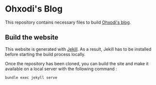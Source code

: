 # Ohxodi's Blog

This repository contains necessary files to build [Ohxodi's blog](https://ohxodi.com).

## Build the website


This website is generated with [Jekill](https://jekyllrb.com). As a result, Jekill has to be installed before starting the build process locally.

Once the repository has been cloned, you can build the site and make it available on a local server with the following command :

```bash
bundle exec jekyll serve
```
